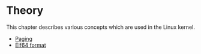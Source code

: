 # Theory

This chapter describes various concepts which are used in the Linux kernel.

* [Paging](http://0xax.gitbooks.io/linux-insides/content/Theory/Paging.html)
* [Elf64 format](http://0xax.gitbooks.io/linux-insides/content/Theory/ELF.html)
